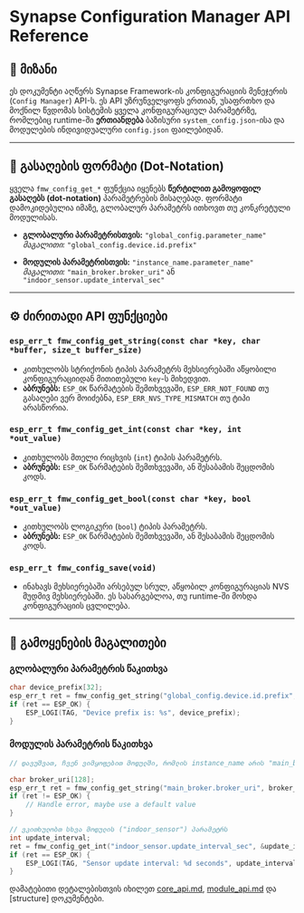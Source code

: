 # Synapse Configuration Manager API Reference

## 🎯 მიზანი

ეს დოკუმენტი აღწერს Synapse Framework-ის კონფიგურაციის მენეჯერის (`Config Manager`) API-ს. ეს API უზრუნველყოფს ერთიან, უსაფრთხო და მოქნილ წვდომას სისტემის ყველა კონფიგურაციულ პარამეტრზე, რომლებიც runtime-ში **ერთიანდება** ბაზისური `system_config.json`-ისა და მოდულების ინდივიდუალური `config.json` ფაილებიდან.

---

## 🔑 გასაღების ფორმატი (Dot-Notation)

ყველა `fmw_config_get_*` ფუნქცია იყენებს **წერტილით გამოყოფილ გასაღებს (dot-notation)** პარამეტრების მისაღებად. ფორმატი დამოკიდებულია იმაზე, გლობალურ პარამეტრს ითხოვთ თუ კონკრეტული მოდულისას.

- **გლობალური პარამეტრისთვის:**
    `"global_config.parameter_name"`
    *მაგალითი:* `"global_config.device.id.prefix"`

- **მოდულის პარამეტრისთვის:**
    `"instance_name.parameter_name"`
    *მაგალითი:* `"main_broker.broker_uri"` ან `"indoor_sensor.update_interval_sec"`

---

## ⚙️ ძირითადი API ფუნქციები

### `esp_err_t fmw_config_get_string(const char *key, char *buffer, size_t buffer_size)`

- კითხულობს სტრიქონის ტიპის პარამეტრს მეხსიერებაში აწყობილი კონფიგურაციიდან მითითებული `key`-ს მიხედვით.
- **აბრუნებს:** `ESP_OK` წარმატების შემთხვევაში, `ESP_ERR_NOT_FOUND` თუ გასაღები ვერ მოიძებნა, `ESP_ERR_NVS_TYPE_MISMATCH` თუ ტიპი არასწორია.

### `esp_err_t fmw_config_get_int(const char *key, int *out_value)`

- კითხულობს მთელი რიცხვის (`int`) ტიპის პარამეტრს.
- **აბრუნებს:** `ESP_OK` წარმატების შემთხვევაში, ან შესაბამის შეცდომის კოდს.

### `esp_err_t fmw_config_get_bool(const char *key, bool *out_value)`

- კითხულობს ლოგიკური (`bool`) ტიპის პარამეტრს.
- **აბრუნებს:** `ESP_OK` წარმატების შემთხვევაში, ან შესაბამის შეცდომის კოდს.

### `esp_err_t fmw_config_save(void)`

- ინახავს მეხსიერებაში არსებულ სრულ, აწყობილ კონფიგურაციას NVS მუდმივ მეხსიერებაში. ეს სასარგებლოა, თუ runtime-ში მოხდა კონფიგურაციის ცვლილება.

---

## 🚀 გამოყენების მაგალითები

### გლობალური პარამეტრის წაკითხვა

```c
char device_prefix[32];
esp_err_t ret = fmw_config_get_string("global_config.device.id.prefix", device_prefix, sizeof(device_prefix));
if (ret == ESP_OK) {
    ESP_LOGI(TAG, "Device prefix is: %s", device_prefix);
}
```

### მოდულის პარამეტრის წაკითხვა

```c
// დავუშვათ, ჩვენ ვიმყოფებით მოდულში, რომლის instance_name არის "main_broker"

char broker_uri[128];
esp_err_t ret = fmw_config_get_string("main_broker.broker_uri", broker_uri, sizeof(broker_uri));
if (ret != ESP_OK) {
    // Handle error, maybe use a default value
}

// ვკითხულობთ სხვა მოდულის ("indoor_sensor") პარამეტრს
int update_interval;
ret = fmw_config_get_int("indoor_sensor.update_interval_sec", &update_interval);
if (ret == ESP_OK) {
    ESP_LOGI(TAG, "Sensor update interval: %d seconds", update_interval);
}
```

დამატებითი დეტალებისთვის იხილეთ [core_api.md](core_api.md), [module_api.md](module_api.md) და [structure] დოკუმენტები.

